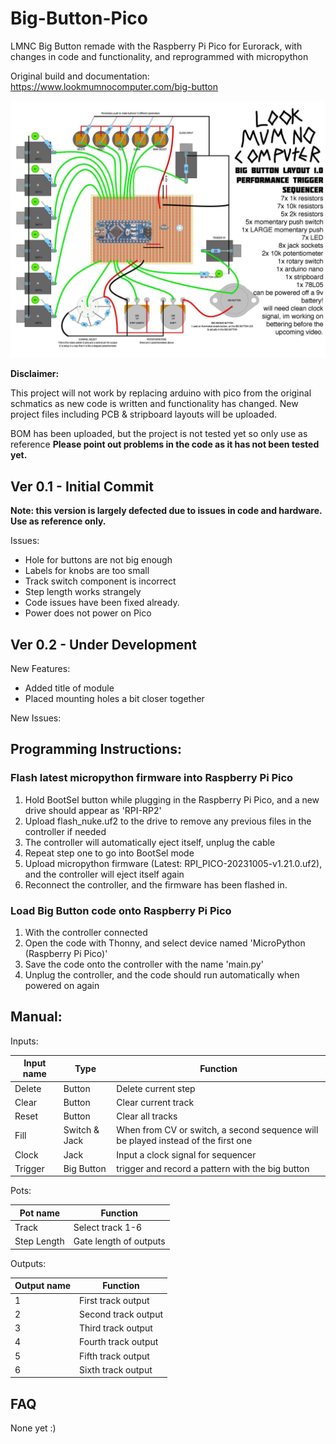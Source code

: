# Big-Button-Pico
LMNC Big Button remade with the Raspberry Pi Pico for Eurorack, with changes in code and functionality, and reprogrammed with micropython

Original build and documentation: https://www.lookmumnocomputer.com/big-button

![Big-Button-Pico](Images/big-button_orig_ref.jpeg)

**Disclaimer:**

This project will not work by replacing arduino with pico from the original schmatics as new code is written and functionality has changed.  New project files including PCB & stripboard layouts will be uploaded.

BOM has been uploaded, but the project is not tested yet so only use as reference
**Please point out problems in the code as it has not been tested yet.**

## Ver 0.1 - Initial Commit
**Note: this version is largely defected due to issues in code and hardware. Use as reference only.**

Issues:
- Hole for buttons are not big enough
- Labels for knobs are too small
- Track switch component is incorrect
- Step length works strangely
- Code issues have been fixed already.
- Power does not power on Pico

## Ver 0.2 - Under Development

New Features:
- Added title of module
- Placed mounting holes a bit closer together



New Issues:

## Programming Instructions:

### Flash latest micropython firmware into Raspberry Pi Pico
1. Hold BootSel button while plugging in the Raspberry Pi Pico, and a new drive should appear as 'RPI-RP2'
2. Upload flash_nuke.uf2 to the drive to remove any previous files in the controller if needed
3. The controller will automatically eject itself, unplug the cable
4. Repeat step one to go into BootSel mode
5. Upload micropython firmware (Latest: RPI_PICO-20231005-v1.21.0.uf2), and the controller will eject itself again
6. Reconnect the controller, and the firmware has been flashed in.

### Load Big Button code onto Raspberry Pi Pico
1. With the controller connected
2. Open the code with Thonny, and select device named 'MicroPython (Raspberry Pi Pico)'
3. Save the code onto the controller with the name 'main.py'
4. Unplug the controller, and the code should run automatically when powered on again

## Manual:
Inputs:

|Input name|Type|Function|
|----------|----|--------|
|Delete|Button|Delete current step|
|Clear|Button|Clear current track|
|Reset|Button|Clear all tracks|
|Fill|Switch & Jack|When from CV or switch, a second sequence will be played instead of the first one|
|Clock|Jack|Input a clock signal for sequencer|
|Trigger|Big Button|trigger and record a pattern with the big button|

Pots:

|Pot name|Function|
|--------|--------|
|Track|Select track 1-6|
|Step Length|Gate length of outputs|

Outputs:

|Output name|Function|
|-----------|--------|
|1|First track output|
|2|Second track output|
|3|Third track output|
|4|Fourth track output|
|5|Fifth track output|
|6|Sixth track output|


## FAQ
None yet :)